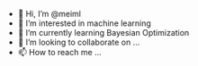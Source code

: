 - 👋 Hi, I’m @meiml
- 👀 I’m interested in machine learning
- 🌱 I’m currently learning Bayesian Optimization
- 💞️ I’m looking to collaborate on ...
- 📫 How to reach me ...

<!---
meiml/meiml is a ✨ special ✨ repository because its `README.md` (this file) appears on your GitHub profile.
You can click the Preview link to take a look at your changes.
--->
